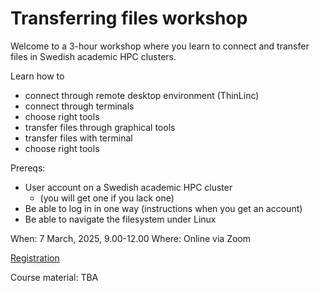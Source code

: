 # Transferring files workshop

Welcome to a 3-hour workshop where you learn to connect and transfer files in Swedish academic HPC clusters.

Learn how to

- connect through remote desktop environment (ThinLinc)
- connect through terminals
- choose right tools
- transfer files through graphical tools
- transfer files with terminal
- choose right tools

Prereqs:

- User account on a Swedish academic HPC cluster
    - (you will get one if you lack one)
- Be able to log in in one way (instructions when you get an account)
- Be able to navigate the filesystem under Linux

When: 7 March, 2025, 9.00-12.00
Where: Online via Zoom

[Registration](https://forms.gle/LuQBE3u2NbpqnThVA)

Course material: TBA

